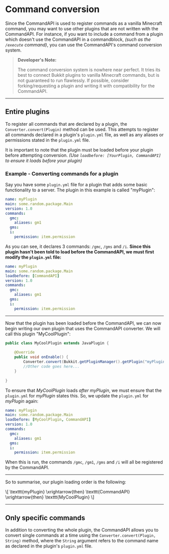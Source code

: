 # Command conversion

Since the CommandAPI is used to register commands as a vanilla Minecraft command, you may want to use other plugins that are not written with the CommandAPI. For instance, if you want to include a command from a plugin which doesn't use the CommandAPI in a commandblock, _(such as the `/execute` command)_, you can use the CommandAPI's command conversion system.

> **Developer's Note:**
>
> The command conversion system is nowhere near perfect. It tries its best to connect Bukkit plugins to vanilla Minecraft commands, but is not guaranteed to run flawlessly. If possible, consider forking/requesting a plugin and writing it with compatibility for the CommandAPI.

-----

## Entire plugins

To register all commands that are declared by a plugin, the `Converter.convert(Plugin)` method can be used. This attempts to register all commands declared in a plugin's `plugin.yml` file, as well as any aliases or permissions stated in the `plugin.yml` file.

It is important to note that the plugin must be loaded before your plugin before attempting conversion. _(Use `loadbefore: [YourPlugin, CommandAPI]` to ensure it loads before your plugin)_

<div class="example">

### Example - Converting commands for a plugin

Say you have some `plugin.yml` file for a plugin that adds some basic functionality to a server. The plugin in this example is called "myPlugin":

```yaml
name: myPlugin
main: some.random.package.Main
version: 1.0
commands:
  gmc:
    aliases: gm1
  gms:
  i:
    permission: item.permission
```

As you can see, it declares 3 commands: `/gmc`, `/gms` and `/i`. **Since this plugin hasn't been told to load before the CommandAPI, we must first modify the `plugin.yml` file:**

```yaml
name: myPlugin
main: some.random.package.Main
loadbefore: [CommandAPI]
version: 1.0
commands:
  gmc:
    aliases: gm1
  gms:
  i:
    permission: item.permission
```

-----

Now that the plugin has been loaded before the CommandAPI, we can now begin writing our own plugin that uses the CommandAPI converter. We will call this plugin "MyCoolPlugin":

```java
public class MyCoolPlugin extends JavaPlugin {
    
    @Override
    public void onEnable() {
        Converter.convert(Bukkit.getPluginManager().getPlugin("myPlugin"));
        //Other code goes here...
    }
    
}
```

To ensure that *MyCoolPlugin* loads _after_ _myPlugin_, we must ensure that the `plugin.yml` for _myPlugin_ states this. So, we update the `plugin.yml` for _myPlugin_ again:

```yaml
name: myPlugin
main: some.random.package.Main
loadbefore: [MyCoolPlugin, CommandAPI]
version: 1.0
commands:
  gmc:
    aliases: gm1
  gms:
  i:
    permission: item.permission
```

When this is run, the commands `/gmc`, `/gm1`, `/gms` and `/i` will all be registered by the CommandAPI.

-----

So to summarise, our plugin loading order is the following:

\\[ \texttt{myPlugin} \xrightarrow{then} \texttt{CommandAPI} \xrightarrow{then} \texttt{MyCoolPlugin} \\]

</div>

-----

## Only specific commands

In addition to converting the whole plugin, the CommandAPI allows you to convert single commands at a time using the `Converter.convert(Plugin, String)` method, where the `String` argument refers to the command name as declared in the plugin's `plugin.yml` file.